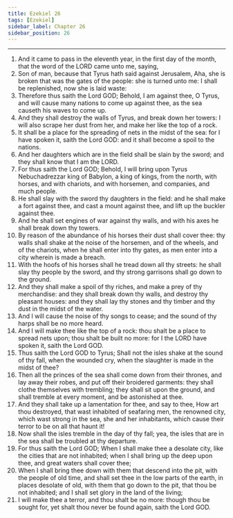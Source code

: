 ```yaml
---
title: Ezekiel 26
tags: [Ezekiel]
sidebar_label: Chapter 26
sidebar_position: 26
---
```


---
1. And it came to pass in the eleventh year, in the first day of the month, that the word of the LORD came unto me, saying,
2. Son of man, because that Tyrus hath said against Jerusalem, Aha, she is broken that was the gates of the people: she is turned unto me: I shall be replenished, now she is laid waste:
3. Therefore thus saith the Lord GOD; Behold, I am against thee, O Tyrus, and will cause many nations to come up against thee, as the sea causeth his waves to come up.
4. And they shall destroy the walls of Tyrus, and break down her towers: I will also scrape her dust from her, and make her like the top of a rock.
5. It shall be a place for the spreading of nets in the midst of the sea: for I have spoken it, saith the Lord GOD: and it shall become a spoil to the nations.
6. And her daughters which are in the field shall be slain by the sword; and they shall know that I am the LORD.
7. For thus saith the Lord GOD; Behold, I will bring upon Tyrus Nebuchadrezzar king of Babylon, a king of kings, from the north, with horses, and with chariots, and with horsemen, and companies, and much people.
8. He shall slay with the sword thy daughters in the field: and he shall make a fort against thee, and cast a mount against thee, and lift up the buckler against thee.
9. And he shall set engines of war against thy walls, and with his axes he shall break down thy towers.
10. By reason of the abundance of his horses their dust shall cover thee: thy walls shall shake at the noise of the horsemen, and of the wheels, and of the chariots, when he shall enter into thy gates, as men enter into a city wherein is made a breach.
11. With the hoofs of his horses shall he tread down all thy streets: he shall slay thy people by the sword, and thy strong garrisons shall go down to the ground.
12. And they shall make a spoil of thy riches, and make a prey of thy merchandise: and they shall break down thy walls, and destroy thy pleasant houses: and they shall lay thy stones and thy timber and thy dust in the midst of the water.
13. And I will cause the noise of thy songs to cease; and the sound of thy harps shall be no more heard.
14. And I will make thee like the top of a rock: thou shalt be a place to spread nets upon; thou shalt be built no more: for I the LORD have spoken it, saith the Lord GOD.
15. Thus saith the Lord GOD to Tyrus; Shall not the isles shake at the sound of thy fall, when the wounded cry, when the slaughter is made in the midst of thee?
16. Then all the princes of the sea shall come down from their thrones, and lay away their robes, and put off their broidered garments: they shall clothe themselves with trembling; they shall sit upon the ground, and shall tremble at every moment, and be astonished at thee.
17. And they shall take up a lamentation for thee, and say to thee, How art thou destroyed, that wast inhabited of seafaring men, the renowned city, which wast strong in the sea, she and her inhabitants, which cause their terror to be on all that haunt it!
18. Now shall the isles tremble in the day of thy fall; yea, the isles that are in the sea shall be troubled at thy departure.
19. For thus saith the Lord GOD; When I shall make thee a desolate city, like the cities that are not inhabited; when I shall bring up the deep upon thee, and great waters shall cover thee;
20. When I shall bring thee down with them that descend into the pit, with the people of old time, and shall set thee in the low parts of the earth, in places desolate of old, with them that go down to the pit, that thou be not inhabited; and I shall set glory in the land of the living;
21. I will make thee a terror, and thou shalt be no more: though thou be sought for, yet shalt thou never be found again, saith the Lord GOD.